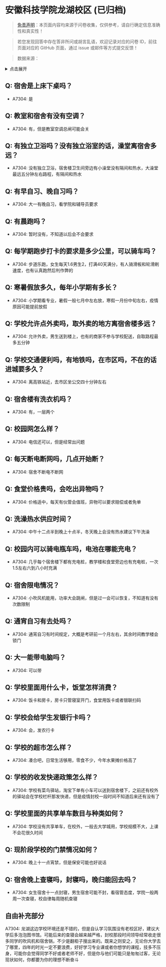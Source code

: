# 安徽科技学院龙湖校区 (已归档)

> [免责声明](https://colleges.chat/#_3)：本页面内容均来源于问卷收集，仅供参考，请自行确定信息准确性和真实性！

> 若您发现回答中存在答非所问或胡言乱语，欢迎记录对应的问卷 ID，前往页面对应的 GitHub 页面，通过 issue 或邮件等方式提交反馈！

> 数据来源：

<details><summary>点击展开</summary>
<ul>
<li>A7304: 匿名 (2022 年 06 月)</li>
</ul>
</details>

## Q: 宿舍是上床下桌吗？

- A7304: 是

## Q: 教室和宿舍有没有空调？

- A7304: 有，但是教室空调总闸可能会关

## Q: 有独立卫浴吗？没有独立浴室的话，澡堂离宿舍多远？

- A7304: 没有独立卫浴，宿舍楼卫生间旁边有小澡堂没有隔间和热水，大澡堂最远五分钟左右路程，有隔间和热水

## Q: 有早自习、晚自习吗？

- A7304: 大一有晚自习，看学院和辅导员要求

## Q: 有晨跑吗？

- A7304: 暂时没有，不知道以后会不会要求

## Q: 每学期跑步打卡的要求是多少公里，可以骑车吗？

- A7304: 步道乐跑，女生每天1.6男生2，打满40天满分，有人骑滑板和轮滑刷速度，也有认真跑然后判作弊的

## Q: 寒暑假放多久，每年小学期有多长？

- A7304: 小学期看专业，暑假一般七月中左右放，寒假一月份中旬左右，疫情原因可能提前放假

## Q: 学校允许点外卖吗，取外卖的地方离宿舍楼多远？

- A7304: 允许外卖，男生送到楼上，也有的商家不参与学校配送，自取路程最多五分钟

## Q: 学校交通便利吗，有地铁吗，在市区吗，不在的话进城要多久？

- A7304: 离高铁站近，去市区坐公交四十分钟左右

## Q: 宿舍楼有洗衣机吗？

- A7304: 有，一层两个

## Q: 校园网怎么样？

- A7304: 电信还可以，但是经常出问题

## Q: 每天断电断网吗，几点开始断？

- A7304: 宿舍不断电不断网

## Q: 食堂价格贵吗，会吃出异物吗？

- A7304: 价格适中，每天有伙管会值班，异物可以要求赔偿或者免单

## Q: 洗澡热水供应时间？

- A7304: 中午十二点半到晚上十点半，冬天晚上会没有热水建议下午洗澡

## Q: 校园内可以骑电瓶车吗，电池在哪能充电？

- A7304: 几乎每个宿舍楼下都有充电桩，教学楼和食堂旁边也有充电桩，一次1.5左右六到八小时充满

## Q: 宿舍限电情况？

- A7304: 小吹风机能用，功率大会跳闸，但是过一会可以恢复，不知道有没有次数限制

## Q: 通宵自习有去处吗？

- A7304: 通宵自习有时间规定，大概是考研前一个月左右，其余时间教学楼会锁门

## Q: 大一能带电脑吗？

- A7304: 可以带

## Q: 学校里面用什么卡，饭堂怎样消费？

- A7304: 饭卡和房卡，房卡只管寝室开门，食堂用饭卡或者银联扫码

## Q: 学校会给学生发银行卡吗？

- A7304: 会，发农行卡

## Q: 学校的超市怎么样？

- A7304: 凑合吧，日常生活够用，零食不少，今年水果摊价格高了

## Q: 学校的收发快递政策怎么样？

- A7304: 学校有菜鸟驿站，淘宝下单有小车可以送到宿舍楼下，之前还有校外的驿站会在学校栏杆那发快递，但是疫情封校一段时间不知道后来还有没有了

## Q: 学校里面的共享单车数目与种类如何？

- A7304: 学校没有共享单车，在校外，一般去大学城用，学校规模不大，上课不会花很久时间

## Q: 现阶段学校的门禁情况如何？

- A7304: 晚上十一点宵禁，但是保安可能也好说话

## Q: 宿舍晚上查寝吗，封寝吗，晚归能回去吗？

- A7304: 女生宿舍十一点封寝，男生宿舍可能不封，看宿管态度，学院一般两周一次查寝，校自律每周随机查寝

## 自由补充部分

A7304: 龙湖这边学校环境还是不错的，但是自认学习氛围没有老校区好，建议大学后多泡泡图书馆。可能后来的查寝会越来越严格，封校那段时间领导经常收走很多同学的吹风机和宿舍锅，不少是翻柜子搜出来的。既来之则安之，无论你大学去了哪里，四年的时光一定不要浪费，好好学习专业课或者你想学的课程，技多不压身，可能你会觉得同学不好或者老师不好，但是你与他们可能只是匆匆过客，无论现状如何，你都要为你的理想不断奋斗